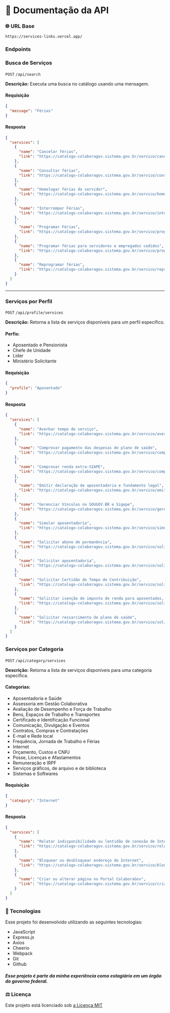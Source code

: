 # 📄 Documentação da API

### 🌐 URL Base  
`https://services-links.vercel.app/`

### Endpoints
### **Busca de Serviços**

`POST` `/api/search`

**Descrição:** Executa uma busca no catálogo usando uma mensagem.

#### **Requisição**

```json
{
  "message": "Férias"
}
```

#### **Resposta**

```json
{
  "services": [
    {
      "name": "Cancelar férias",
      "link": "https://catalogo-colaboragov.sistema.gov.br/servico/cancelar-ferias"
    },
    {
      "name": "Consultar férias",
      "link": "https://catalogo-colaboragov.sistema.gov.br/servico/consultar-ferias"
    },
    {
      "name": "Homologar férias do servidor",
      "link": "https://catalogo-colaboragov.sistema.gov.br/servico/homologar-ferias-do-servidor"
    },
    {
      "name": "Interromper Férias",
      "link": "https://catalogo-colaboragov.sistema.gov.br/servico/interromper-ferias"
    },
    {
      "name": "Programar Férias",
      "link": "https://catalogo-colaboragov.sistema.gov.br/servico/programar-ferias"
    },
    {
      "name": "Programar férias para servidores e empregados cedidos",
      "link": "https://catalogo-colaboragov.sistema.gov.br/servico/programar-ferias-para-servidores-e-empregados-cedidos"
    },
    {
      "name": "Reprogramar férias",
      "link": "https://catalogo-colaboragov.sistema.gov.br/servico/reprogramar-ferias"
    }
  ]
}
```

---

### **Serviços por Perfil**

`POST` `/api/profile/services`

**Descrição:** Retorna a lista de serviços disponíveis para um perfil específico.

#### **Perfis:**

- Aposentado e Pensionista
- Chefe de Unidade
- Líder
- Ministério Solicitante

#### Requisição

```json
{
  "profile": "Aposentado"
}
```

#### **Resposta**

```json
{
  "services": [
    {
      "name": "Averbar tempo de serviço",
      "link": "https://catalogo-colaboragov.sistema.gov.br/servico/averbar-tempo-de-servico"
    },
    {
      "name": "Comprovar pagamento das despesas de plano de saúde",
      "link": "https://catalogo-colaboragov.sistema.gov.br/servico/comprovar-pagamento-das-despesas-de-plano-de-saude"
    },
    {
      "name": "Comprovar renda extra-SIAPE",
      "link": "https://catalogo-colaboragov.sistema.gov.br/servico/comprovar-renda-extra-siape"
    },
    {
      "name": "Emitir declaração de aposentadoria e fundamento legal",
      "link": "https://catalogo-colaboragov.sistema.gov.br/servico/emitir-declaracao-de-aposentadoria-e-fundamento-legal"
    },
    {
      "name": "Gerenciar Vínculos no SOUGOV.BR e Sigepe",
      "link": "https://catalogo-colaboragov.sistema.gov.br/servico/gerenciar-vinculos-no-sougovbr-e-sigepe"
    },
    {
      "name": "Simular aposentadoria",
      "link": "https://catalogo-colaboragov.sistema.gov.br/servico/simular-aposentadoria"
    },
    {
      "name": "Solicitar abono de permanência",
      "link": "https://catalogo-colaboragov.sistema.gov.br/servico/solicitar-abono-de-permanencia"
    },
    {
      "name": "Solicitar aposentadoria",
      "link": "https://catalogo-colaboragov.sistema.gov.br/servico/solicitar-aposentadoria"
    },
    {
      "name": "Solicitar Certidão de Tempo de Contribuição",
      "link": "https://catalogo-colaboragov.sistema.gov.br/servico/solicitar-certidao-de-tempo-de-contribuicao"
    },
    {
      "name": "Solicitar isenção de imposto de renda para aposentados, pensionistas e anistiados pela DECIPEX",
      "link": "https://catalogo-colaboragov.sistema.gov.br/servico/solicitar-isencao-de-imposto-de-renda-para-aposentados-pensionistas-e-anistiados-pela-decipex"
    },
    {
      "name": "Solicitar ressarcimento de plano de saúde",
      "link": "https://catalogo-colaboragov.sistema.gov.br/servico/solicitar-ressarcimento-de-plano-de-saude"
    }
  ]
}
```



### **Serviços por Categoria**

`POST` `/api/category/services`

**Descrição:** Retorna a lista de serviços disponíveis para uma categoria específica.

#### **Categorias:**

- Aposentadoria e Saúde
- Assessoria em Gestão Colaborativa
- Avaliação de Desempenho e Força de Trabalho
- Bens, Espaços de Trabalho e Transportes
- Certificado e Identificação Funcional
- Comunicação, Divulgação e Eventos
- Contratos, Compras e Contratações
- E-mail e Rede local
- Frequência, Jornada de Trabalho e Férias
- Internet
- Orçamento, Custos e CNPJ
- Posse, Licenças e Afastamentos
- Remuneração e IRPF
- Serviços gráficos, de arquivo e de biblioteca
- Sistemas e Softwares

#### **Requisição**

```json
{
  "category": "Internet"
}
```

#### **Resposta**

```json
{
  "services": [
    {
      "name": "Relatar indisponibilidade ou lentidão de conexão de Internet",
      "link": "https://catalogo-colaboragov.sistema.gov.br/servico/relatar-indisponibilidade-ou-lentidao-de-conexao-de-internet"
    },
    {
      "name": "Bloquear ou desbloquear endereço de Internet",
      "link": "https://catalogo-colaboragov.sistema.gov.br/servico/bloquear-ou-desbloquear-endereco-de-internet"
    },
    {
      "name": "Criar ou alterar página no Portal ColaboraGov",
      "link": "https://catalogo-colaboragov.sistema.gov.br/servico/criar-ou-alterar-pagina-no-portal-colaboragov"
    }
  ]
}
```

### 🚀 Tecnologias

Esse projeto foi desenvolvido utilizando as seguintes tecnologias:

- JavaScript
- Express.js
- Axios
- Cheerio
- Webpack
- Git
- Github

##### Esse projeto é parte da minha experiência como estagiário em um órgão do governo federal. 

### ⚖ Licença
<p> Este projeto está licenciado sob <a href="https://opensource.org/license/mit/" target="_blank">a Licença MIT</a> </p>

